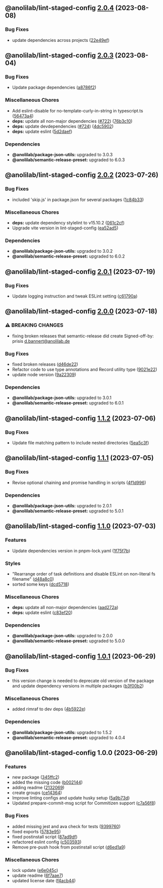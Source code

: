 ## @anolilab/lint-staged-config [2.0.4](https://github.com/anolilab/javascript-style-guide/compare/@anolilab/lint-staged-config@2.0.3...@anolilab/lint-staged-config@2.0.4) (2023-08-08)


### Bug Fixes

* update dependencies across projects ([22e49ef](https://github.com/anolilab/javascript-style-guide/commit/22e49ef5c7e4f2eafee49c99d024789a39521679))

## @anolilab/lint-staged-config [2.0.3](https://github.com/anolilab/javascript-style-guide/compare/@anolilab/lint-staged-config@2.0.2...@anolilab/lint-staged-config@2.0.3) (2023-08-04)


### Bug Fixes

* Update package dependencies ([a8786f2](https://github.com/anolilab/javascript-style-guide/commit/a8786f219badb9ebd4af825d28be85d3d2eea89c))


### Miscellaneous Chores

* Add eslint-disable for no-template-curly-in-string in typescript.ts ([56473a4](https://github.com/anolilab/javascript-style-guide/commit/56473a42821eb66ffe52835dd1e41d064da94983))
* **deps:** update all non-major dependencies ([#722](https://github.com/anolilab/javascript-style-guide/issues/722)) ([76b3c10](https://github.com/anolilab/javascript-style-guide/commit/76b3c10387d333541c84b39300db503d00f4f78f))
* **deps:** update devdependencies ([#724](https://github.com/anolilab/javascript-style-guide/issues/724)) ([4dc5902](https://github.com/anolilab/javascript-style-guide/commit/4dc5902b7a2fb5892923bf8eaedbe6f60cf0fce6))
* **deps:** update eslint ([5d2daef](https://github.com/anolilab/javascript-style-guide/commit/5d2daefe7d777a23b3c83535d3f3a51915942f20))



### Dependencies

* **@anolilab/package-json-utils:** upgraded to 3.0.3
* **@anolilab/semantic-release-preset:** upgraded to 6.0.3

## @anolilab/lint-staged-config [2.0.2](https://github.com/anolilab/javascript-style-guide/compare/@anolilab/lint-staged-config@2.0.1...@anolilab/lint-staged-config@2.0.2) (2023-07-26)


### Bug Fixes

* included 'skip.js' in package.json for several packages ([1c84b33](https://github.com/anolilab/javascript-style-guide/commit/1c84b33435abc75666214632eba4566f36c78e1a))


### Miscellaneous Chores

* **deps:** update dependency stylelint to v15.10.2 ([061c2cf](https://github.com/anolilab/javascript-style-guide/commit/061c2cff2e5b02d1decd2c01a07136cb042be7a9))
* Upgrade vite version in lint-staged-config ([ea52ad5](https://github.com/anolilab/javascript-style-guide/commit/ea52ad5e3bd672a2973f151bdf04ce6113980fce))



### Dependencies

* **@anolilab/package-json-utils:** upgraded to 3.0.2
* **@anolilab/semantic-release-preset:** upgraded to 6.0.2

## @anolilab/lint-staged-config [2.0.1](https://github.com/anolilab/javascript-style-guide/compare/@anolilab/lint-staged-config@2.0.0...@anolilab/lint-staged-config@2.0.1) (2023-07-19)


### Bug Fixes

* Update logging instruction and tweak ESLint setting ([c61790a](https://github.com/anolilab/javascript-style-guide/commit/c61790afc2886685829ec10ed96fcbf9fc638641))

## @anolilab/lint-staged-config [2.0.0](https://github.com/anolilab/javascript-style-guide/compare/@anolilab/lint-staged-config@1.1.2...@anolilab/lint-staged-config@2.0.0) (2023-07-18)


### ⚠ BREAKING CHANGES

* fixing broken releases that semantic-release did create
Signed-off-by: prisis <d.bannert@anolilab.de>

### Bug Fixes

* fixed broken releases ([d46de22](https://github.com/anolilab/javascript-style-guide/commit/d46de22a999cc09cc46f9a4d4e7682441705a861))
* Refactor code to use type annotations and Record utility type ([9021e22](https://github.com/anolilab/javascript-style-guide/commit/9021e221d0ad139e224d272f3238ddd136688028))
* update node version ([9a22309](https://github.com/anolilab/javascript-style-guide/commit/9a22309775cd2219320eed903ac3e22f66ffbe94))



### Dependencies

* **@anolilab/package-json-utils:** upgraded to 3.0.1
* **@anolilab/semantic-release-preset:** upgraded to 6.0.1

## @anolilab/lint-staged-config [1.1.2](https://github.com/anolilab/javascript-style-guide/compare/@anolilab/lint-staged-config@1.1.1...@anolilab/lint-staged-config@1.1.2) (2023-07-06)


### Bug Fixes

* Update file matching pattern to include nested directories ([5ea5c3f](https://github.com/anolilab/javascript-style-guide/commit/5ea5c3fbec11bd1c93559a4362365264dcc9c7c5))

## @anolilab/lint-staged-config [1.1.1](https://github.com/anolilab/javascript-style-guide/compare/@anolilab/lint-staged-config@1.1.0...@anolilab/lint-staged-config@1.1.1) (2023-07-05)


### Bug Fixes

* Revise optional chaining and promise handling in scripts ([4f1d996](https://github.com/anolilab/javascript-style-guide/commit/4f1d9965e862d72d3a50ef8652347d63ac5ef990))


### Dependencies

* **@anolilab/package-json-utils:** upgraded to 2.0.1
* **@anolilab/semantic-release-preset:** upgraded to 5.0.1

## @anolilab/lint-staged-config [1.1.0](https://github.com/anolilab/javascript-style-guide/compare/@anolilab/lint-staged-config@1.0.1...@anolilab/lint-staged-config@1.1.0) (2023-07-03)


### Features

* Update dependencies version in pnpm-lock.yaml ([1f75f7b](https://github.com/anolilab/javascript-style-guide/commit/1f75f7bec8190da5ae6f2ba7e6ac249d802fabb4))


### Styles

* "Rearrange order of task definitions and disable ESLint on non-literal fs filename" ([d48a8c0](https://github.com/anolilab/javascript-style-guide/commit/d48a8c0a0f87582e8a7389a4f9e025cdcbb113da))
* sorted some keys ([dcd5718](https://github.com/anolilab/javascript-style-guide/commit/dcd5718d38849314fce1816f0a2018e45b1a9076))


### Miscellaneous Chores

* **deps:** update all non-major dependencies ([aad272a](https://github.com/anolilab/javascript-style-guide/commit/aad272ab8efd6f058414e0d2cb5208eb9a5fb3d1))
* **deps:** update eslint ([c83ef20](https://github.com/anolilab/javascript-style-guide/commit/c83ef20aa4dd8ecaa917089b2ef532730efd8038))



### Dependencies

* **@anolilab/package-json-utils:** upgraded to 2.0.0
* **@anolilab/semantic-release-preset:** upgraded to 5.0.0

## @anolilab/lint-staged-config [1.0.1](https://github.com/anolilab/javascript-style-guide/compare/@anolilab/lint-staged-config@1.0.0...@anolilab/lint-staged-config@1.0.1) (2023-06-29)


### Bug Fixes

* this version change is needed to deprecate old version of the package and update dependency versions in multiple packages ([b3f00b2](https://github.com/anolilab/javascript-style-guide/commit/b3f00b2487b8b5f9f61b1f711c0d0a7c7df86f75))


### Miscellaneous Chores

* added rimraf to dev deps ([4b5922e](https://github.com/anolilab/javascript-style-guide/commit/4b5922e9392796f26abbf4dab40c84d5ee832243))



### Dependencies

* **@anolilab/package-json-utils:** upgraded to 1.5.2
* **@anolilab/semantic-release-preset:** upgraded to 4.0.4

## @anolilab/lint-staged-config 1.0.0 (2023-06-29)


### Features

*  new package ([345ffc2](https://github.com/anolilab/javascript-style-guide/commit/345ffc28fb3621948179005cc1048ab336abfa44))
* added the missing code ([b002144](https://github.com/anolilab/javascript-style-guide/commit/b002144febf17ea691c819cd376732d42c20a912))
* adding readme ([2132069](https://github.com/anolilab/javascript-style-guide/commit/21320699c6858db429adba3fd72ea05d76b24ae3))
* create groups ([ce14364](https://github.com/anolilab/javascript-style-guide/commit/ce14364b86db8e65d4368b626afb326dc4d11928))
* Improve linting configs and update husky setup ([5a9b73d](https://github.com/anolilab/javascript-style-guide/commit/5a9b73d6999de9f2fe49ce24106e1ed6a364213d))
* Updated prepare-commit-msg script for Commitizen support ([c7a56f8](https://github.com/anolilab/javascript-style-guide/commit/c7a56f8860d8d5685749898f5994412d447c5356))


### Bug Fixes

* added missing jest and ava check for tests ([9399760](https://github.com/anolilab/javascript-style-guide/commit/9399760cbda39979692f670245c1c2bbd2a0dddf))
* fixed exports ([5783e95](https://github.com/anolilab/javascript-style-guide/commit/5783e9524d392e90d7e1f0f37d48b5575aac3af8))
* fixed postinstall script ([87ad9df](https://github.com/anolilab/javascript-style-guide/commit/87ad9df6173103ff7914ce3d27562f393b13267b))
* refactored eslint config ([c503593](https://github.com/anolilab/javascript-style-guide/commit/c503593e27c1bea125673c53bb31765abe2151ac))
* Remove pre-push hook from postinstall script ([d6ed1a9](https://github.com/anolilab/javascript-style-guide/commit/d6ed1a948acaef84a9a7ac5935df0882bbaada91))


### Miscellaneous Chores

* lock update ([e6e045c](https://github.com/anolilab/javascript-style-guide/commit/e6e045c5e94e535a975a6f8bd3fa8fefb82e994d))
* update readme ([6f7aae7](https://github.com/anolilab/javascript-style-guide/commit/6f7aae7e281b616f523c091927f0972782ca36d9))
* updated license date ([f4acb44](https://github.com/anolilab/javascript-style-guide/commit/f4acb44f016851fbcce1e776e7a0765c7657e659))
